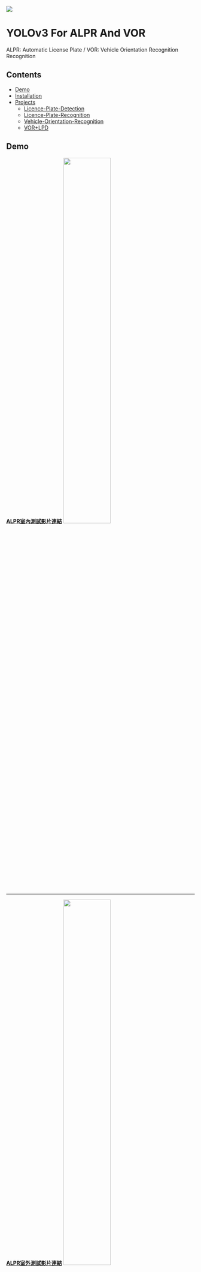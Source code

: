 [![](https://i.imgur.com/V9L34qE.png)](http://ncrl.nctu.edu.tw)
# YOLOv3 For ALPR And VOR
ALPR: Automatic License Plate  / VOR: Vehicle Orientation Recognition Recognition
## Contents
+ [Demo](#Demo)
+ [Installation](#Installation)
+ [Projects](#Projects)
  + [Licence-Plate-Detection](#Licence-Plate-Detection)
  + [Licence-Plate-Recognition](#Licence-Plate-Recognition)
  + [Vehicle-Orientation-Recognition](#Vehicle-Orientation-Recognition)
  + [VOR+LPD](#VOR+LPD)
## Demo

**[ALPR室內測試影片連結](https://www.youtube.com/watch?v=fkOfiv5M6co)**
<img src="https://i.imgur.com/7vC1mX4.png" width=50% height="50%" />

---
**[ALPR室外測試影片連結](https://youtu.be/6XFVttX3pAU?t=10)**
<img src="https://i.imgur.com/RcfgStm.png" width=50% height="50%" />

---
**[模型車姿態辨識影片連結](https://www.youtube.com/watch?v=cGhPUM9HWag&t=10s)**
<img src="https://i.imgur.com/JHLEKpp.png" width=50% height="50%" />

---
**[驗證姿態辨識影片連結](https://www.youtube.com/watch?v=RME7ldMSddQ&t=3)**
<img src="https://i.imgur.com/OJuFdih.png" width=50% height="50%" />

---
**[ALPR+IBVS+VOR](https://youtu.be/uX_UBp0ZFNk)**
<img src="https://i.imgur.com/baNtXRU.png" width=50% height="50%" />

---
## Installation
+ [Install ROS](http://wiki.ros.org/ROS/Installation)(Not necessary for train/valid)
+ Install ROS camera package(Not necessary for train/valid)
```sh
(sudo) apt-get install ros-$version-usb-cam
(sudo) apt-get install ros-$version-cv-bridge
```
+ Download Source Code
```sh
git clone https://github.com/n8886919/YOLO_ALPR
```
+ Install Dependencies
```sh
# use Conda(optional)
conda create --name yolo_test python=2.7 pip
conda activate yolo_test
# then
cd <$git clone path>
pip install -r requirements.txt 
```
+ [Install pycuda](https://wiki.tiker.net/PyCuda/Installation/Linux/Ubuntu)(或是把用到他的地方都註解掉)
+ [Install tensorrt](https://docs.nvidia.com/deeplearning/sdk/tensorrt-install-guide/index.html#installing-tar)(或是把用到他的地方都註解掉)

+ [Download Test  Video](https://drive.google.com/file/d/1dYkultUic8WBqNL02yzqRZjyujPuWGA1/view?usp=sharing)
## Projects
### [Licence-Plate-Detection](https://github.com/n8886919/YOLO/tree/master/licence_plate)
預測車牌在空間中的位置與姿態,並將車牌以此姿態投影至相機平面,找出邊界框,最後將邊界框變形回長方形,以利後續辨識文字。由於需要知道車牌姿態來訓練,因此訓練資料完全以合成方式產生。
可匯出網路成ONNX格式,以TensorRT進行推斷,在[Jetson Xavier](https://www.nvidia.com/zh-tw/autonomous-machines/jetson-agx-xavier)約可達50FPS
### [Licence-Plate-Recognition](https://github.com/n8886919/YOLO/tree/master/OCR)
用於辨識車牌偵測後變形回長方形車牌的文字。
### [Vehicle-Orientation-Recognition](https://github.com/n8886919/YOLO/tree/master/car)
以[Blender合成](https://github.com/n8886919/RenderForCar)車輛訓練圖片,用於預測車輛方位角、俯角與邊界框。
### [VOR+LPD](https://github.com/n8886919/YOLO/tree/master/car_and_LP)
<!--
## Troubleshooting
if:
:::danger
[ERROR] [1552911199.414362]: bad callback: <bound method LicencePlateDetectioin._image_callback of <__main__.LicencePlateDetectioin instance at 0x7fd1aa0e1200>>
Traceback (most recent call last):
  File "/opt/ros/melodic/lib/python2.7/dist-packages/rospy/topics.py", line 750, in _invoke_callback
    cb(msg)
  File "LP_detection.py", line 460, in _image_callback
    self.img = self.bridge.imgmsg_to_cv2(img, "bgr8")
  File "/opt/ros/melodic/lib/python2.7/dist-packages/cv_bridge/core.py", line 163, in imgmsg_to_cv2
    dtype, n_channels = self.encoding_to_dtype_with_channels(img_msg.encoding)
  File "/opt/ros/melodic/lib/python2.7/dist-packages/cv_bridge/core.py", line 99, in encoding_to_dtype_with_channels
    return self.cvtype2_to_dtype_with_channels(self.encoding_to_cvtype2(encoding))
  File "/opt/ros/melodic/lib/python2.7/dist-packages/cv_bridge/core.py", line 91, in encoding_to_cvtype2
    from cv_bridge.boost.cv_bridge_boost import getCvType
ImportError: /usr/lib/x86_64-linux-gnu/libblas.so.3: undefined symbol: sgemm_thread_nn
:::
try:
```sh
sudo apt-get remove libopenblas-base
```
-->

